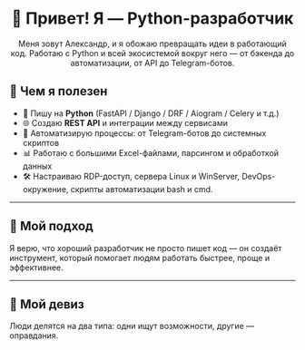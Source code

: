 <h1 align="center">👋 Привет! Я — Python-разработчик</h1> 
<p align="center">
  Меня зовут Александр, и я обожаю превращать идеи в работающий код. Работаю с Python и всей экосистемой вокруг него — от бэкенда до автоматизации, от API до Telegram-ботов.
</p>

## 🚀 Чем я полезен

- 🐍 Пишу на **Python** (FastAPI / Django / DRF / Aiogram / Celery и т.д.)
- 🌐 Создаю **REST API** и интеграции между сервисами
- 🤖 Автоматизирую процессы: от Telegram-ботов до системных скриптов
- 📊 Работаю с большими Excel-файлами, парсингом и обработкой данных
- 🛠 Настраиваю RDP-доступ, сервера Linux и WinServer, DevOps-окружение, скрипты автоматизации bash и cmd.

---

## 🧠 Мой подход

Я верю, что хороший разработчик не просто пишет код — он создаёт инструмент, который помогает людям работать быстрее, проще и эффективнее.

---

## 🚀 Мой девиз

Люди делятся на два типа: одни ищут возможности, другие — оправдания.
